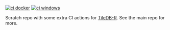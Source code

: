 [![ci docker](https://github.com/eddelbuettel/tldbr/actions/workflows/docker.yaml/badge.svg)](https://github.com/eddelbuettel/tldbr/actions/workflows/docker.yaml)
[![ci windows](https://github.com/eddelbuettel/tldbr/actions/workflows/windows.yaml/badge.svg)](https://github.com/eddelbuettel/tldbr/actions/workflows/windows.yaml)

Scratch repo with some extra CI actions for [TileDB-R](https://github.com/TileDB-Inc/TileDB-R). See the main repo for more.
